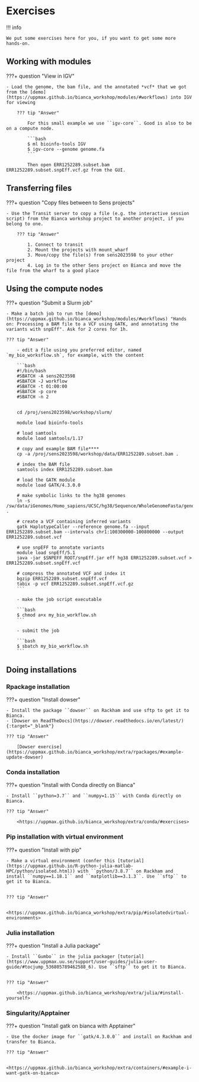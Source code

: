# Exercises

!!! info

    We put some exercises here for you, if you want to get some more hands-on.

## Working with modules

???+ question "View in IGV"

    - Load the genome, the bam file, and the annotated *vcf* that we got from the [demo](https://uppmax.github.io/bianca_workshop/modules/#workflows) into IGV for viewing

        ??? tip "Answer"

            For this small example we use ``igv-core``. Good is also to be on a compute node.

            ```bash
            $ ml bioinfo-tools IGV
            $ igv-core --genome genome.fa
            ```

            Then open ERR1252289.subset.bam ERR1252289.subset.snpEff.vcf.gz from the GUI.

## Transferring files

???+ question "Copy files between to Sens projects"

    - Use the Transit server to copy a file (e.g. the interactive session script) from the Bianca workshop project to another project, if you belong to one.

        ??? tip "Answer"

            1. Connect to transit
            2. Mount the projects with mount_wharf
            3. Move/copy the file(s) from sens2023598 to your other project
            4. Log in to the other Sens project on Bianca and move the file from the wharf to a good place

## Using the compute nodes

???+ question "Submit a Slurm job"

    - Make a batch job to run the [demo](https://uppmax.github.io/bianca_workshop/modules/#workflows) "Hands on: Processing a BAM file to a VCF using GATK, and annotating the variants with snpEff". Ask for 2 cores for 1h.
  
    ??? tip "Answer"

        - edit a file using you preferred editor, named `my_bio_worksflow.sh`, for example, with the content
      
        ```bash
        #!/bin/bash
        #SBATCH -A sens2023598
        #SBATCH -J workflow
        #SBATCH -t 01:00:00
        #SBATCH -p core
        #SBATCH -n 2


        cd /proj/sens2023598/workshop/slurm/

        module load bioinfo-tools

        # load samtools
        module load samtools/1.17

        # copy and example BAM file****
        cp -a /proj/sens2023598/workshop/data/ERR1252289.subset.bam .

        # index the BAM file
        samtools index ERR1252289.subset.bam

        # load the GATK module
        module load GATK/4.3.0.0

        # make symbolic links to the hg38 genomes
        ln -s /sw/data/iGenomes/Homo_sapiens/UCSC/hg38/Sequence/WholeGenomeFasta/genome.* .

        # create a VCF containing inferred variants
        gatk HaplotypeCaller --reference genome.fa --input ERR1252289.subset.bam --intervals chr1:100300000-100800000 --output ERR1252289.subset.vcf

        # use snpEFF to annotate variants
        module load snpEff/5.1
        java -jar $SNPEFF_ROOT/snpEff.jar eff hg38 ERR1252289.subset.vcf > ERR1252289.subset.snpEff.vcf

        # compress the annotated VCF and index it
        bgzip ERR1252289.subset.snpEff.vcf
        tabix -p vcf ERR1252289.subset.snpEff.vcf.gz
        ```

        - make the job script executable

        ```bash
        $ chmod a+x my_bio_workflow.sh
        ```
      
        - submit the job

        ```bash
        $ sbatch my_bio_workflow.sh
        ```
      
## Doing installations

### Rpackage installation

???+ question "Install dowser"

    - Install the package ``dowser`` on Rackham and use sftp to get it to Bianca.
    - [Dowser on ReadTheDocs](https://dowser.readthedocs.io/en/latest/){:target="_blank"}

    ??? tip "Answer"

        [Dowser exercise](https://uppmax.github.io/bianca_workshop/extra/rpackages/#example-update-dowser)

### Conda installation

???+ question "Install with Conda directly on Bianca"

    - Install ``python=3.7`` and ``numpy=1.15`` with Conda directly on Bianca.

    ??? tip "Answer"

        <https://uppmax.github.io/bianca_workshop/extra/conda/#exercises>


### Pip installation with virtual environment

???+ question "Install with pip"

    - Make a virtual environment (confer this [tutorial](https://uppmax.github.io/R-python-julia-matlab-HPC/python/isolated.html)) with ``python/3.8.7`` on Rackham and install ``numpy==1.18.1`` and ``matplotlib==3.1.3``. Use ``sftp`` to get it to Bianca.
  

    ??? tip "Answer"

        <https://uppmax.github.io/bianca_workshop/extra/pip/#isolatedvirtual-environments>


### Julia installation

???+ question "Install a Julia package"

    - Install ``Gumbo`` in the julia packager [tutorial](https://www.uppmax.uu.se/support/user-guides/julia-user-guide/#tocjump_536805789462588_6). Use ``sftp`` to get it to Bianca.
  

    ??? tip "Answer"

        <https://uppmax.github.io/bianca_workshop/extra/julia/#install-yourself>


### Singularity/Apptainer

???+ question "Install gatk on bianca with Apptainer"

    - Use the docker image for ``gatk/4.3.0.0`` and install on Rackham and transfer to Bianca.

    ??? tip "Answer"

        <https://uppmax.github.io/bianca_workshop/extra/containers/#example-i-want-gatk-on-bianca>
